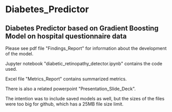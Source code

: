# Diabetes_Predictor
## Diabetes Predictor based on Gradient Boosting Model on hospital questionnaire data

Please see pdf file "Findings_Report" for information about the development of the model.

Jupyter notebook "diabetic_retinopathy_detector.ipynb" contains the code used.

Excel file "Metrics_Report" contains summarized metrics.

There is also a related powerpoint "Presentation_Slide_Deck".

The intention was to include saved models as well, but the sizes of the files were too big for github, which has a 25MB file size limit.
